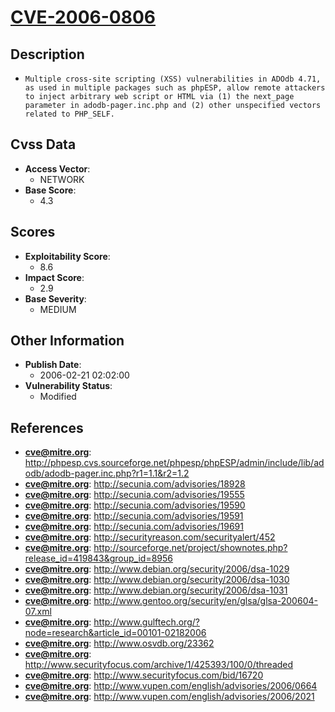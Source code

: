 
# [CVE-2006-0806](https://cve.mitre.org/cgi-bin/cvename.cgi?name=CVE-2006-0806)

## Description

- `Multiple cross-site scripting (XSS) vulnerabilities in ADOdb 4.71, as used in multiple packages such as phpESP, allow remote attackers to inject arbitrary web script or HTML via (1) the next_page parameter in adodb-pager.inc.php and (2) other unspecified vectors related to PHP_SELF.`

## Cvss Data

- **Access Vector**:
  - NETWORK
- **Base Score**:
  - 4.3

## Scores

- **Exploitability Score**:
  - 8.6
- **Impact Score**:
  - 2.9
- **Base Severity**:
  - MEDIUM

## Other Information

- **Publish Date**:
  - 2006-02-21 02:02:00
- **Vulnerability Status**:
  - Modified

## References

- **cve@mitre.org**: http://phpesp.cvs.sourceforge.net/phpesp/phpESP/admin/include/lib/adodb/adodb-pager.inc.php?r1=1.1&r2=1.2
- **cve@mitre.org**: http://secunia.com/advisories/18928
- **cve@mitre.org**: http://secunia.com/advisories/19555
- **cve@mitre.org**: http://secunia.com/advisories/19590
- **cve@mitre.org**: http://secunia.com/advisories/19591
- **cve@mitre.org**: http://secunia.com/advisories/19691
- **cve@mitre.org**: http://securityreason.com/securityalert/452
- **cve@mitre.org**: http://sourceforge.net/project/shownotes.php?release_id=419843&group_id=8956
- **cve@mitre.org**: http://www.debian.org/security/2006/dsa-1029
- **cve@mitre.org**: http://www.debian.org/security/2006/dsa-1030
- **cve@mitre.org**: http://www.debian.org/security/2006/dsa-1031
- **cve@mitre.org**: http://www.gentoo.org/security/en/glsa/glsa-200604-07.xml
- **cve@mitre.org**: http://www.gulftech.org/?node=research&article_id=00101-02182006
- **cve@mitre.org**: http://www.osvdb.org/23362
- **cve@mitre.org**: http://www.securityfocus.com/archive/1/425393/100/0/threaded
- **cve@mitre.org**: http://www.securityfocus.com/bid/16720
- **cve@mitre.org**: http://www.vupen.com/english/advisories/2006/0664
- **cve@mitre.org**: http://www.vupen.com/english/advisories/2006/2021
